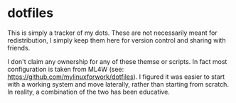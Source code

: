 # dotfiles

This is simply a tracker of my dots. These are not necessarily meant for redistribution, I simply keep them here for version control and sharing with friends.

I don't claim any ownership for any of these themse or scripts. In fact most configuration is taken from ML4W (see: https://github.com/mylinuxforwork/dotfiles). I figured it was easier to start with a working system and move laterally, rather than starting from scratch. In reality, a combination of the two has been educative.
